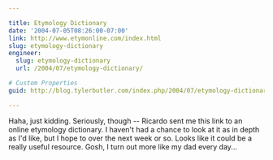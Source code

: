 ```yaml
---

title: Etymology Dictionary
date: '2004-07-05T08:26:00-07:00'
link: http://www.etymonline.com/index.html
slug: etymology-dictionary
engineer:
  slug: etymology-dictionary
  url: /2004/07/etymology-dictionary/

# Custom Properties
guid: http://blog.tylerbutler.com/index.php/2004/07/etymology-dictionary/

---
```


Haha, just kidding. Seriously, though -- Ricardo sent me this link to an online
etymology dictionary. I haven't had a chance to look at it as in depth as I'd
like, but I hope to over the next week or so. Looks like it could be a really
useful resource. Gosh, I turn out more like my dad every day...
